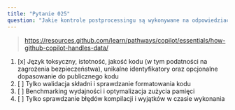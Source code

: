 ```yaml
---
title: "Pytanie 025"
question: "Jakie kontrole postprocessingu są wykonywane na odpowiedziach GitHub Copilot?"
---
```


> https://resources.github.com/learn/pathways/copilot/essentials/how-github-copilot-handles-data/
1. [x] Język toksyczny, istotność, jakość kodu (w tym podatności na zagrożenia bezpieczeństwa), unikalne identyfikatory oraz opcjonalne dopasowanie do publicznego kodu
1. [ ] Tylko walidacja składni i sprawdzanie formatowania kodu
1. [ ] Benchmarking wydajności i optymalizacja zużycia pamięci
1. [ ] Tylko sprawdzanie błędów kompilacji i wyjątków w czasie wykonania

